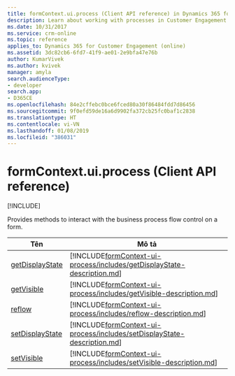 ```yaml
---
title: formContext.ui.process (Client API reference) in Dynamics 365 for Customer Engagement| MicrosoftDocs
description: Learn about working with processes in Customer Engagement using client API.
ms.date: 10/31/2017
ms.service: crm-online
ms.topic: reference
applies_to: Dynamics 365 for Customer Engagement (online)
ms.assetid: 3dc82cb6-6fd7-41f9-ae01-2e9bfa47e76b
author: KumarVivek
ms.author: kvivek
manager: amyla
search.audienceType:
- developer
search.app:
- D365CE
ms.openlocfilehash: 84e2cffebc0bce6fced80a30f86484fdd7d86456
ms.sourcegitcommit: 9f0efd59de16a6d9902fa372cb25fc0baf1c2838
ms.translationtype: HT
ms.contentlocale: vi-VN
ms.lasthandoff: 01/08/2019
ms.locfileid: "386031"
---
```

# <a name="formcontextuiprocess-client-api-reference"></a>formContext.ui.process (Client API reference)

[!INCLUDE[](../../../includes/cc_applies_to_update_9_0_0.md)]

Provides methods to interact with the business process flow control on a form.


|                             Tên                             |                                                                Mô tả                                                                 |
|--------------------------------------------------------------|--------------------------------------------------------------------------------------------------------------------------------------------|
| [getDisplayState](formContext-ui-process/getDisplayState.md) | [!INCLUDE[formContext-ui-process/includes/getDisplayState-description.md](formContext-ui-process/includes/getDisplayState-description.md)] |
|      [getVisible](formContext-ui-process/getVisible.md)      |      [!INCLUDE[formContext-ui-process/includes/getVisible-description.md](formContext-ui-process/includes/getVisible-description.md)]      |
|          [reflow](formContext-ui-process/reflow.md)          |          [!INCLUDE[formContext-ui-process/includes/reflow-description.md](formContext-ui-process/includes/reflow-description.md)]          |
| [setDisplayState](formContext-ui-process/setDisplayState.md) | [!INCLUDE[formContext-ui-process/includes/setDisplayState-description.md](formContext-ui-process/includes/setDisplayState-description.md)] |
|      [setVisible](formContext-ui-process/setVisible.md)      |      [!INCLUDE[formContext-ui-process/includes/setVisible-description.md](formContext-ui-process/includes/setVisible-description.md)]      |

